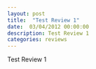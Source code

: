 ```yaml
---
layout: post
title:  "Test Review 1"
date:  03/04/2012 00:00:00
description: Test Review 1
categories: reviews
---
```


Test Review 1
